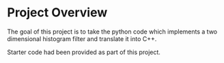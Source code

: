 # Project Overview

The goal of this project is to take the python code which implements a two dimensional histogram filter and translate it into C++.

Starter code had been provided as part of this project.
